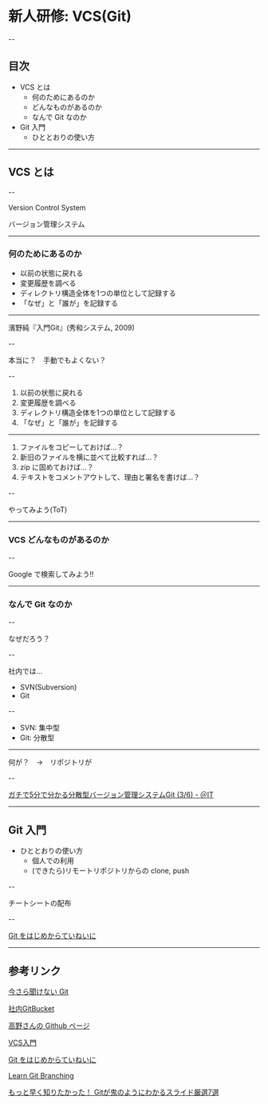 # 新人研修: VCS(Git)

--

## 目次

- VCS とは
    - 何のためにあるのか
    - どんなものがあるのか
    - なんで Git なのか
- Git 入門
    - ひととおりの使い方


---


## VCS とは

--

Version Control System

バージョン管理システム


---

### 何のためにあるのか

- 以前の状態に戻れる
- 変更履歴を調べる
- ディレクトリ構造全体を1つの単位として記録する
- 「なぜ」と「誰が」を記録する
----
濱野純『入門Git』(秀和システム, 2009)

--

本当に？　手動でもよくない？

--

1. 以前の状態に戻れる
1. 変更履歴を調べる
1. ディレクトリ構造全体を1つの単位として記録する
1. 「なぜ」と「誰が」を記録する
----
1. ファイルをコピーしておけば…？
1. 新旧のファイルを横に並べて比較すれば…？
1. zip に固めておけば…？
1. テキストをコメントアウトして、理由と署名を書けば…？

--

やってみよう(ToT)


---

### VCS どんなものがあるのか

--

Google で検索してみよう!!


---

### なんで Git なのか

--

なぜだろう？

--

社内では…

- SVN(Subversion)
- Git

--

- SVN: 集中型
- Git: 分散型
----
何が？　→　リポジトリが

--

[ガチで5分で分かる分散型バージョン管理システムGit (3/6) - ＠IT](http://www.atmarkit.co.jp/ait/articles/1307/05/news028_3.html)


---

## Git 入門

- ひととおりの使い方
    - 個人での利用
    - (できたら)リモートリポジトリからの clone, push

--

チートシートの配布

--

[Git をはじめからていねいに](https://github.com/Shinpeim/introduction-to-git)


---

## 参考リンク

[今さら聞けない Git](http://study.bp.dev.istyle.local/slides/git_study/index.html#/)

[社内GitBucket](http://dpm.istyle.local:8888/)

[高野さんの Github ページ](https://github.com/fortkle)

[VCS入門](https://github.com/masaru-b-cl/introduction-to-vcs)

[Git をはじめからていねいに](https://github.com/Shinpeim/introduction-to-git)

[Learn Git Branching](http://k.swd.cc/learnGitBranching-ja/)

[もっと早く知りたかった！ Gitが鬼のようにわかるスライド厳選7選](http://www.find-job.net/startup/7-git-slides)

